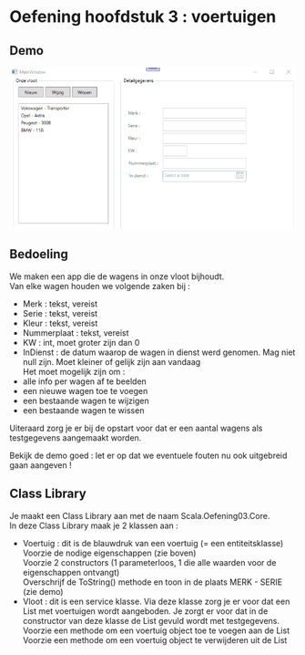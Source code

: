 # Oefening hoofdstuk 3 : voertuigen  

## Demo   

![demo](assets/demo.gif)    
  
## Bedoeling

We maken een app die de wagens in onze vloot bijhoudt.  
Van elke wagen houden we volgende zaken bij : 
  * Merk : tekst, vereist  
  * Serie : tekst, vereist  
  * Kleur : tekst, vereist 
  * Nummerplaat : tekst, vereist
  * KW : int, moet groter zijn dan 0
  * InDienst : de datum waarop de wagen in dienst werd genomen.  Mag niet null zijn.  Moet kleiner of gelijk zijn aan vandaag  
Het moet mogelijk zijn om : 
  * alle info per wagen af te beelden  
  * een nieuwe wagen toe te voegen  
  * een bestaande wagen te wijzigen  
  * een bestaande wagen te wissen

Uiteraard zorg je er bij de opstart voor dat er een aantal wagens als testgegevens aangemaakt worden.  

Bekijk de demo goed : let er op dat we eventuele fouten nu ook uitgebreid gaan aangeven ! 

## Class Library

Je maakt een Class Library aan met de naam Scala.Oefening03.Core.  
In deze Class Library maak je 2 klassen aan : 
  * Voertuig : dit is de blauwdruk van een voertuig (= een entiteitsklasse)
    Voorzie de nodige eigenschappen (zie boven)  
    Voorzie 2 constructors (1 parameterloos, 1 die alle waarden voor de eigenschappen ontvangt)  
    Overschrijf de ToString() methode en toon in de plaats MERK - SERIE (zie demo)  
  * Vloot : dit is een service klasse.
    Via deze klasse zorg je er voor dat een List met voertuigen wordt aangeboden.
    Je zorgt er voor dat in de constructor van deze klasse de List gevuld wordt met testgegevens.
    Voorzie een methode om een voertuig object toe te voegen aan de List
    Voorzie een methode om een voertuig object te verwijderen uit de List
    
